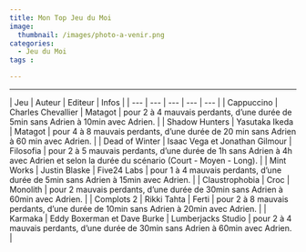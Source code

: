 ```yaml
---
title: Mon Top Jeu du Moi
image: 
  thumbnail: /images/photo-a-venir.png
categories:
  - Jeu du Moi
tags :

---
```

    
	
---

| Jeu | Auteur | Editeur | Infos |
| --- | --- | --- | --- | --- |
| Cappuccino | Charles Chevallier | Matagot | pour 2 à 4 mauvais perdants, d’une durée de 5min sans Adrien à 10min avec Adrien. |
| Shadow Hunters | Yasutaka Ikeda | Matagot | pour 4 à 8 mauvais perdants, d’une durée de 20 min sans Adrien à 60 min avec Adrien. |
| Dead of Winter | Isaac Vega et Jonathan Gilmour  | Filosofia | pour 2 à 5 mauvais perdants, d’une durée de 1h sans Adrien à 4h avec Adrien et selon la durée du scénario (Court - Moyen - Long). |
| Mint Works | Justin Blaske  | Five24 Labs | pour 1 à 4 mauvais perdants, d’une durée de 5min sans Adrien à 15min avec Adrien. |
| Claustrophobia | Croc  | Monolith | pour 2 mauvais perdants, d’une durée de 30min sans Adrien à 60min avec Adrien. |
| Complots 2 | Rikki Tahta  | Ferti | pour 2 à 8 mauvais perdants, d’une durée de 10min sans Adrien à 20min avec Adrien. |
| Karmaka | Eddy Boxerman et Dave Burke  | Lumberjacks Studio | pour 2 à 4 mauvais perdants, d’une durée de 30min sans Adrien à 60min avec Adrien. |

